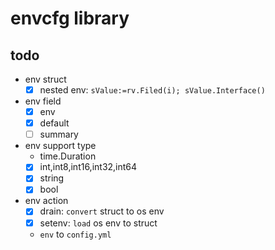 # envcfg library

## todo

+ env struct
  +[x] nested env: `sValue:=rv.Filed(i); sValue.Interface()`

+ env field
  - [x] env
  - [x] default
  - [ ] summary

+ env support type
  + time.Duration
  + [x] int,int8,int16,int32,int64
  + [x] string
  + [x] bool

+ env action
  + [x] drain: `convert` struct to os env
  + [x] setenv: `load` os env to struct
  + `env` to `config.yml`

